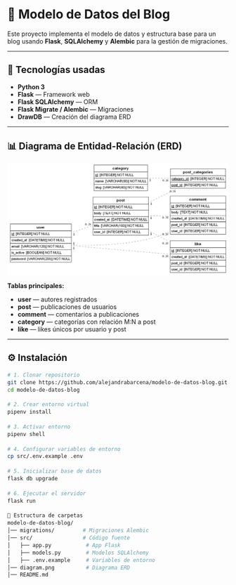 # 📝 Modelo de Datos del Blog

Este proyecto implementa el modelo de datos y estructura base para un blog usando **Flask**, **SQLAlchemy** y **Alembic** para la gestión de migraciones.

---

## 🚀 Tecnologías usadas
- **Python 3**
- **Flask** — Framework web
- **Flask SQLAlchemy** — ORM
- **Flask Migrate / Alembic** — Migraciones
- **DrawDB** — Creación del diagrama ERD

---

## 📊 Diagrama de Entidad-Relación (ERD)

![ERD del Blog](diagram.png)

**Tablas principales:**
- **user** — autores registrados
- **post** — publicaciones de usuarios
- **comment** — comentarios a publicaciones
- **category** — categorías con relación M:N a post
- **like** — likes únicos por usuario y post

---

## ⚙️ Instalación

```bash
# 1. Clonar repositorio
git clone https://github.com/alejandrabarcena/modelo-de-datos-blog.git
cd modelo-de-datos-blog

# 2. Crear entorno virtual
pipenv install

# 3. Activar entorno
pipenv shell

# 4. Configurar variables de entorno
cp src/.env.example .env

# 5. Inicializar base de datos
flask db upgrade

# 6. Ejecutar el servidor
flask run

📂 Estructura de carpetas
modelo-de-datos-blog/
│── migrations/         # Migraciones Alembic
│── src/                # Código fuente
│   ├── app.py           # App Flask
│   ├── models.py        # Modelos SQLAlchemy
│   ├── .env.example     # Variables de entorno
│── diagram.png          # Diagrama ERD
│── README.md

